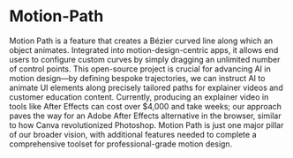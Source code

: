 # Motion-Path
Motion Path is a feature that creates a Bézier curved line along which an object animates. Integrated into motion-design-centric apps, it allows end users to configure custom curves by simply dragging an unlimited number of control points. This open-source project is crucial for advancing AI in motion design—by defining bespoke trajectories, we can instruct AI to animate UI elements along precisely tailored paths for explainer videos and customer education content. Currently, producing an explainer video in tools like After Effects can cost over $4,000 and take weeks; our approach paves the way for an Adobe After Effects alternative in the browser, similar to how Canva revolutionized Photoshop. Motion Path is just one major pillar of our broader vision, with additional features needed to complete a comprehensive toolset for professional-grade motion design.
